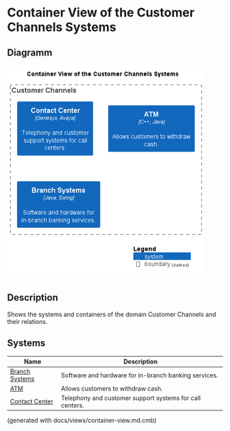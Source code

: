 # Container View of the Customer Channels Systems

## Diagramm
![Container View of the Customer Channels Systems](../../mybank/customer-channels/container-view.png)

## Description
Shows the systems and containers of the domain Customer Channels and their relations.
## Systems
| Name | Description |
|---|---|
| [Branch Systems](../../mybank/customer-channels/branch-systems.md) | Software and hardware for in-branch banking services. |
| [ATM](../../mybank/customer-channels/atm.md) | Allows customers to withdraw cash. |
| [Contact Center](../../mybank/customer-channels/contact-center-system.md) | Telephony and customer support systems for call centers. |


(generated with docs/views/container-view.md.cmb)
